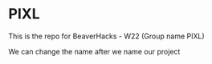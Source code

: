 # PIXL

This is the repo for BeaverHacks - W22 (Group name PIXL)

We can change the name after we name our project
